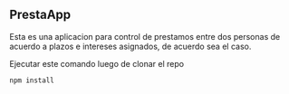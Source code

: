 ## PrestaApp

Esta es una aplicacion para control de prestamos entre dos personas de acuerdo a plazos e intereses asignados, de acuerdo sea el caso.

Ejecutar este comando luego de clonar el repo

```
npm install 
```
